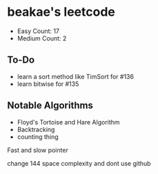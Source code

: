 # beakae's leetcode

- Easy Count: 17
- Medium Count: 2

## To-Do

- learn a sort method like TimSort for #136
- learn bitwise for #135

## Notable Algorithms

- Floyd's Tortoise and Hare Algorithm
- Backtracking
- counting thing

Fast and slow pointer

change 144 space complexity and dont use github
